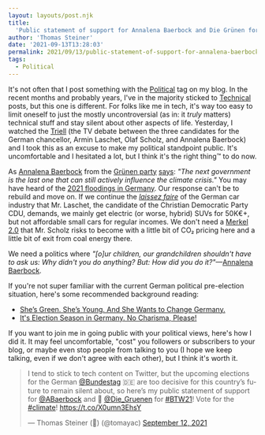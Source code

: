 ```yaml
---
layout: layouts/post.njk
title:
  'Public statement of support for Annalena Baerbock and Die Grünen for #BTW21'
author: 'Thomas Steiner'
date: '2021-09-13T13:28:03'
permalink: 2021/09/13/public-statement-of-support-for-annalena-baerbock-and-die-gruenen-for-btw21/index.html
tags:
  - Political
---
```


It's not often that I post something with the [Political](/tags/Political) tag
on my blog. In the recent months and probably years, I've in the majority
sticked to [Technical](/tags/Technical) posts, but this one is different. For
folks like me in tech, it's way too easy to limit oneself to just the mostly
uncontroversial (as in: it _truly_ matters) technical stuff and stay silent
about other aspects of life. Yesterday, I watched the
[Triell](https://www.daserste.de/information/nachrichten-wetter/ard-sondersendung/sendung/das-triell-dreikampf-ums-kanzleramt-100.html)
(the TV debate between the three candidates for the German chancellor, Armin
Laschet, Olaf Scholz, and Annalena Baerbock) and I took this as an excuse to
make my political standpoint public. It's uncomfortable and I hesitated a lot,
but I think it's the right thing™ to do now.

As [Annalena Baerbock](https://annalena-baerbock.de/) from the
[Grünen party](https://www.gruene.de/)
[says](https://twitter.com/Die_Gruenen/status/1437142209644711936): _"The next
government is the last one that can still actively influence the climate
crisis."_ You may have heard of the
[2021 floodings in Germany](https://en.wikipedia.org/wiki/2021_European_floods#Germany).
Our response can't be to rebuild and move on. If we continue the
[_laissez faire_](https://www.cdu.de/artikel/armin-laschet-es-geht-um-vertrauen#:~:text=die%20autoindustrie%20ist%20langst%20auf%20dem%20weg.%20wir%20haben%20so%20viel%20kreativitat%20bei%20unseren%20forschern.%20wir%20mussen%20die%20jetzt%20auch%20mal%20machen%20lassen.)
of the German car industry that Mr. Laschet, the candidate of the Christian
Democratic Party CDU, demands, we mainly get electric (or worse, hybrid) SUVs
for 50K€+, but not affordable small cars for regular incomes. We don't need a
[Merkel 2.0](https://www.nytimes.com/2021/09/01/world/europe/germany-election-scholz-laschet-baerbock-merkel.html#:~:text=Scholz%20is%20trying%20to%20be%20Merkel%E2%80%99s%20clone%20all%20the%20way%20down%20to%20the%20rhombus)
that Mr. Scholz risks to become with a little bit of CO₂ pricing here and a
little bit of exit from coal energy there.

We need a politics where _"[o]ur children, our grandchildren shouldn't have to
ask us: Why didn't you do anything? But: How did you do
it?"_—[Annalena Baerbock](https://twitter.com/Die_Gruenen/status/1437148906803056642).

If you're not super familiar with the current German political pre-election
situation, here's some recommended background reading:

- [She’s Green. She’s Young. And She Wants to Change Germany.](https://www.nytimes.com/2021/09/07/world/europe/annalena-baerbock-germany-greens-chancellor.html)
- [It's Election Season in Germany. No Charisma, Please!](https://www.nytimes.com/2021/09/01/world/europe/germany-election-scholz-laschet-baerbock-merkel.html)

If you want to join me in going public with your political views, here's how I
did it. It may feel uncomfortable, "cost" you followers or subscribers to your
blog, or maybe even stop people from talking to you (I hope we keep talking,
even if we don't agree with each other), but I think it's worth it.

<blockquote class="twitter-tweet" data-dnt="true" data-theme="dark"><p lang="en" dir="ltr">I tend to stick to tech content on Twitter, but the upcoming elections for the German <a href="https://twitter.com/Bundestag?ref_src=twsrc%5Etfw">@Bundestag</a> 🇩🇪 are too decisive for this country’s future to remain silent about, so here’s my public statement of support for <a href="https://twitter.com/ABaerbock?ref_src=twsrc%5Etfw">@ABaerbock</a> and 🌻 <a href="https://twitter.com/Die_Gruenen?ref_src=twsrc%5Etfw">@Die_Gruenen</a> for <a href="https://twitter.com/hashtag/BTW21?src=hash&amp;ref_src=twsrc%5Etfw">#BTW21</a>! Vote for the <a href="https://twitter.com/hashtag/climate?src=hash&amp;ref_src=twsrc%5Etfw">#climate</a>! <a href="https://t.co/X0umn3EhsY">https://t.co/X0umn3EhsY</a></p>&mdash; Thomas Steiner (🌻) (@tomayac) <a href="https://twitter.com/tomayac/status/1437190345259896838?ref_src=twsrc%5Etfw">September 12, 2021</a></blockquote> <script async src="https://platform.twitter.com/widgets.js" charset="utf-8"></script>
